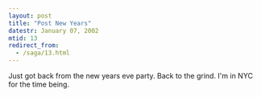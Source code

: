 ```yaml
---
layout: post
title: "Post New Years"
datestr: January 07, 2002
mtid: 13
redirect_from:
  - /saga/13.html
---
```


Just got back from the new years eve party. Back to the grind. I'm in NYC for
the time being.

